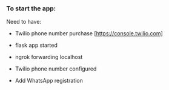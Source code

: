 ### To start the app:

Need to have:

* Twilio phone number purchase [https://console.twilio.com]

* flask app started

* ngrok forwarding localhost

* Twilio phone number configured

* Add WhatsApp registration
